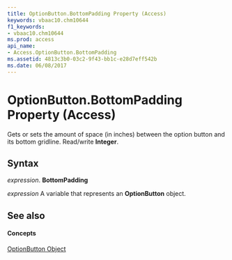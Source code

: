 ```yaml
---
title: OptionButton.BottomPadding Property (Access)
keywords: vbaac10.chm10644
f1_keywords:
- vbaac10.chm10644
ms.prod: access
api_name:
- Access.OptionButton.BottomPadding
ms.assetid: 4813c3b0-03c2-9f43-bb1c-e28d7eff542b
ms.date: 06/08/2017
---
```



# OptionButton.BottomPadding Property (Access)

Gets or sets the amount of space (in inches) between the option button and its bottom gridline. Read/write **Integer**.


## Syntax

 _expression_. **BottomPadding**

 _expression_ A variable that represents an **OptionButton** object.


## See also


#### Concepts


[OptionButton Object](optionbutton-object-access.md)

